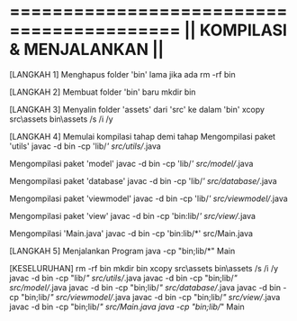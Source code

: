 ==========================================
||       KOMPILASI & MENJALANKAN        ||
==========================================

[LANGKAH 1] Menghapus folder 'bin' lama jika ada
rm -rf bin

[LANGKAH 2] Membuat folder 'bin' baru
mkdir bin

[LANGKAH 3] Menyalin folder 'assets' dari 'src' ke dalam 'bin'
xcopy src\assets bin\assets /s /i /y

[LANGKAH 4] Memulai kompilasi tahap demi tahap
Mengompilasi paket 'utils'
javac -d bin -cp 'lib/*' src/utils/*.java

Mengompilasi paket 'model'
javac -d bin -cp 'lib/*' src/model/*.java

Mengompilasi paket 'database'
javac -d bin -cp 'lib/*' src/database/*.java

Mengompilasi paket 'viewmodel'
javac -d bin -cp 'lib/*' src/viewmodel/*.java

Mengompilasi paket 'view'
javac -d bin -cp 'bin:lib/*' src/view/*.java

Mengompilasi 'Main.java'
javac -d bin -cp 'bin:lib/*' src/Main.java

[LANGKAH 5] Menjalankan Program
java -cp "bin;lib/*" Main


[KESELURUHAN]
rm -rf bin
mkdir bin
xcopy src\assets bin\assets /s /i /y
javac -d bin -cp "lib/*" src/utils/*.java
javac -d bin -cp "bin;lib/*" src/model/*.java
javac -d bin -cp "bin;lib/*" src/database/*.java
javac -d bin -cp "bin;lib/*" src/viewmodel/*.java
javac -d bin -cp "bin;lib/*" src/view/*.java
javac -d bin -cp "bin;lib/*" src/Main.java
java -cp "bin;lib/*" Main
